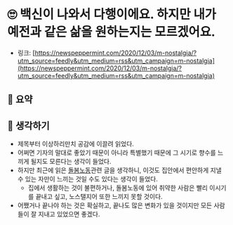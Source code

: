# 🙄 백신이 나와서 다행이에요. 하지만 내가 예전과 같은 삶을 원하는지는 모르겠어요.

- 링크: [https://newspeppermint.com/2020/12/03/m-nostalgia/?utm_source=feedly&utm_medium=rss&utm_campaign=m-nostalgia](https://newspeppermint.com/2020/12/03/m-nostalgia/?utm_source=feedly&utm_medium=rss&utm_campaign=m-nostalgia)

## 📝 요약 

## 🤔 생각하기 
- 제목부터 이상하리만치 공감에 이끌려 읽었다.  
- 어쩌면 기자의 말대로 좋았기 때문이 아니라 특별했기 때문에 그 시기로 향수를 느끼게 될지도 모른다는 생각이 들었다.  
- 하지만 최근에 읽은 [돌봄노동](/docs/Life/who-cares.md)관련 글을 생각하니, 이것도 집안에서 편안하게 지낼 수 있는 자만이 느끼는 것일 수도 있다는 생각이 들었다.  
  - 집에서 생활하는 것이 불편하거나, 돌봄노동에 있어 취약한 사람은 빨리 이시기를 끝내고 싶고, 노스탤지어 또한 느끼지 못할 것이다.  
- 어쨌거나 끝나야 하는 것은 확실하고, 끝나도 많은 변화가 있을 것이지만 모든 사람들이 잘 지내고 있었으면 좋겠다.  